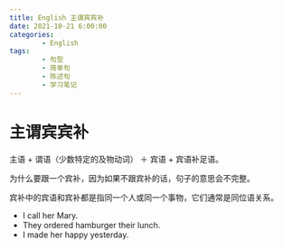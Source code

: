 ```yaml
---
title: English 主谓宾宾补
date: 2021-10-21 6:00:00
categories:
        - English
tags:
        - 句型
        - 简单句
        - 陈述句
        - 学习笔记
---
```


# 主谓宾宾补

主语 + 谓语（少数特定的及物动词） ＋ 宾语 + 宾语补足语。

为什么要跟一个宾补，因为如果不跟宾补的话，句子的意思会不完整。

宾补中的宾语和宾补都是指同一个人或同一个事物，它们通常是同位语关系。

- I call her Mary.
- They ordered hamburger their lunch.
- I made her happy yesterday.
